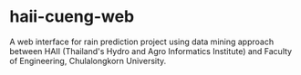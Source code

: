 # haii-cueng-web
A web interface for rain prediction project using data mining approach between HAII (Thailand's Hydro and Agro Informatics Institute) and Faculty of Engineering, Chulalongkorn University.
